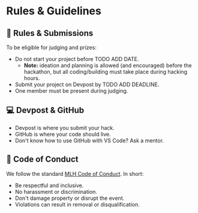 # Rules & Guidelines

## 🚨 Rules & Submissions
To be eligible for judging and prizes:

- Do not start your project before TODO ADD DATE.
  - **Note:** ideation and planning is allowed (and encouraged) before the hackathon, but all coding/building must take place during hacking hours.
- Submit your project on Devpost by TODO ADD DEADLINE.
- One member must be present during judging.

## 💻 Devpost & GitHub
- Devpost is where you submit your hack.
- GitHub is where your code should live.
- Don't know how to use GitHub with VS Code? Ask a mentor.

## 👮 Code of Conduct
We follow the standard [MLH Code of Conduct](https://mlh.io/code-of-conduct). In short:

- Be respectful and inclusive.
- No harassment or discrimination.
- Don't damage property or disrupt the event.
- Violations can result in removal or disqualification.
